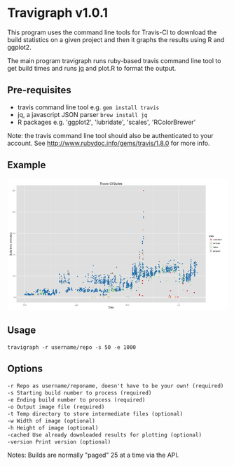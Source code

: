 Travigraph v1.0.1
==========

This program uses the command line tools for Travis-CI to download the build statistics on a given project
and then it graphs the results using R and ggplot2.


The main program travigraph runs ruby-based travis command line tool to get build times and runs [jq](http://stedolan.github.io/jq/) and plot.R to format the output.


Pre-requisites
---------------

- travis command line tool e.g. `gem install travis`
- jq, a javascript JSON parser `brew install jq`
- R packages e.g. 'ggplot2', 'lubridate', 'scales', 'RColorBrewer'

Note: the travis command line tool should also be authenticated to your account. See http://www.rubydoc.info/gems/travis/1.8.0 for more info.


Example
-------

![Image](img/output.png)

Usage
----

    travigraph -r username/repo -s 50 -e 1000

Options
-------

    -r Repo as username/reponame, doesn't have to be your own! (required)
    -s Starting build number to process (required)
    -e Ending build number to process (required)
    -o Output image file (required)
    -t Temp directory to store intermediate files (optional)
    -w Width of image (optional)
    -h Height of image (optional)
    -cached Use already downloaded results for plotting (optional)
    -version Print version (optional)

Notes: Builds are normally "paged" 25 at a time via the API.
